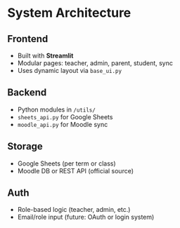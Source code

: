 # System Architecture

## Frontend
- Built with **Streamlit**
- Modular pages: teacher, admin, parent, student, sync
- Uses dynamic layout via `base_ui.py`

## Backend
- Python modules in `/utils/`
- `sheets_api.py` for Google Sheets
- `moodle_api.py` for Moodle sync

## Storage
- Google Sheets (per term or class)
- Moodle DB or REST API (official source)

## Auth
- Role-based logic (teacher, admin, etc.)
- Email/role input (future: OAuth or login system)
